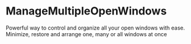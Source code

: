 # ManageMultipleOpenWindows
Powerful way to control and organize all your open windows with ease. Minimize, restore and arrange one, many or all windows at once

